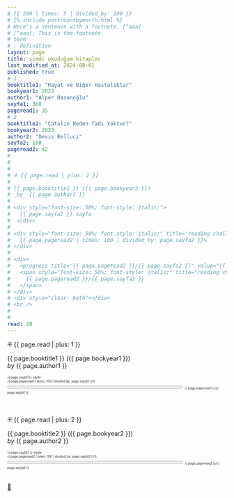```yaml
---
# {{ 200 | times: 5 | divided_by: 100 }}
# {% include postcountbymonth.html %}
# Here's a sentence with a footnote. [^aaa]
# [^aaa]: This is the footnote.
# term
# : definition
layout: page
title: şimdi okuduğum kitaplar
last_modified_at: 2024-08-01
published: true
# 1
booktitle1: "Hayat ve Diğer Hastalıklar"
bookyear1: 2023
author1: "Alper Hasanoğlu"
sayfa1: 360
pageread1: 35
# 2
booktitle2: "Çatalın Neden Tadı Yoktur?"
bookyear2: 2023
author2: "Devis Belluci"
sayfa2: 160
pageread2: 42
#
#
#
# ⁜ {{ page.read | plus: 2 }}
#
# {{ page.booktitle2 }} ({{ page.bookyear2 }})
# _by_ {{ page.author2 }}
#
# <div style="font-size: 50%; font-style: italic;">
#   {{ page.sayfa2 }} sayfa
#  </div>
#
# <div style="font-size: 50%; font-style: italic;" title="reading challenge 2023">
#   {{ page.pageread2 | times: 100 | divided_by: page.sayfa2 }}%
# </div>
#
# <div>
#   <progress title="{{ page.pageread2 }}/{{ page.sayfa2 }}" value="{{ page.pageread2 }}" max="{{ page.sayfa2 }}" style="width: 80%;"></progress>
#   <span style="font-size: 50%; font-style: italic;" title="reading challenge 2023">
#     {{ page.pageread2 }}/{{ page.sayfa2 }}
#   </span>
# </div>
# <div style="clear: both"></div>
# <br />
#
#
read: 28
---
```


⁜ {{ page.read | plus: 1 }}

{{ page.booktitle1 }} ({{ page.bookyear1 }})  
_by_ {{ page.author1 }}

<div style="font-size: 50%; font-style: italic;">
   {{ page.sayfa1 }} sayfa
 </div>

 <div style="font-size: 50%; font-style: italic;" title="reading challenge 2023"> 
   {{ page.pageread1 | times: 100 | divided_by: page.sayfa1 }}%
 </div>

 <div>
   <progress title="{{ page.pageread1 }}/{{ page.sayfa1 }}" value="{{ page.pageread1 }}" max="{{ page.sayfa1 }}" style="width: 80%;"></progress>
   <span style="font-size: 50%; font-style: italic;" title="reading challenge 2023"> 
     {{ page.pageread1 }}/{{ page.sayfa1 }}
   </span>
 </div>

<br />

 <div style="clear: both"></div>
 <br />

⁜ {{ page.read | plus: 2 }}

{{ page.booktitle2 }} ({{ page.bookyear2 }})  
_by_ {{ page.author2 }}

<div style="font-size: 50%; font-style: italic;">
   {{ page.sayfa2 }} sayfa
  </div>

 <div style="font-size: 50%; font-style: italic;" title="reading challenge 2023">
   {{ page.pageread2 | times: 100 | divided_by: page.sayfa2 }}%
 </div>

 <div>
   <progress title="{{ page.pageread2 }}/{{ page.sayfa2 }}" value="{{ page.pageread2 }}" max="{{ page.sayfa2 }}" style="width: 80%;"></progress>
   <span style="font-size: 50%; font-style: italic;" title="reading challenge 2023">
     {{ page.pageread2 }}/{{ page.sayfa2 }}
   </span>
 </div>
 <div style="clear: both"></div>
 <br />

[🍃](https://www.nonfictionbooks.xyz/now.html "şimdi okuduğum kitaplar")
